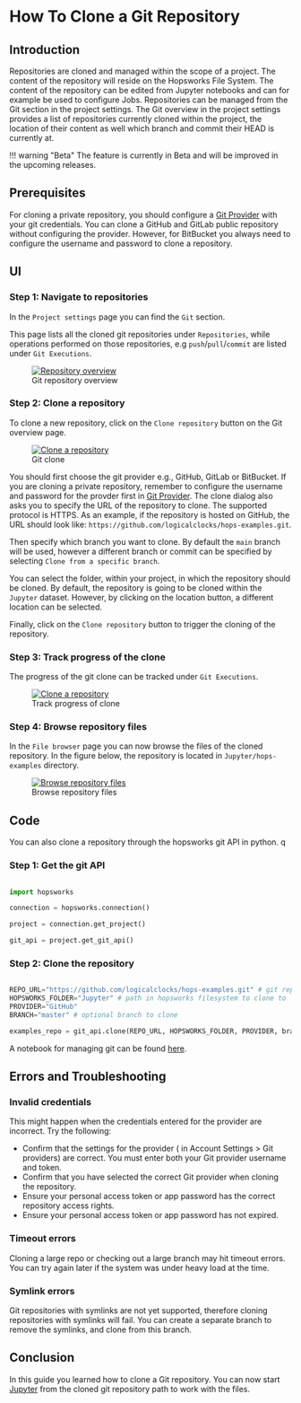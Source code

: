 # How To Clone a Git Repository

## Introduction

Repositories are cloned and managed within the scope of a project. The content of the repository will reside on the Hopsworks File System. The content of the repository can be edited from Jupyter notebooks and can for example be used to configure Jobs.
Repositories can be managed from the Git section in the project settings. The Git overview in the project settings provides a list of repositories currently cloned within the project, the location of their content as well which branch and commit their HEAD is currently at.

!!! warning "Beta"
    The feature is currently in Beta and will be improved in the upcoming releases.

## Prerequisites

For cloning a private repository, you should configure a [Git Provider](configure_git_provider.md) with your git credentials. You can clone a GitHub and GitLab public repository without configuring the provider. However, for BitBucket you always need to configure the username and password to clone a repository.

## UI

### Step 1: Navigate to repositories

In the `Project settings` page you can find the `Git` section.

This page lists all the cloned git repositories under `Repositories`, while operations performed on those repositories, e.g `push`/`pull`/`commit` are listed under `Git Executions`.

<p align="center">
  <figure>
    <a  href="../../../../assets/images/guides/git/repository_overview.png">
      <img src="../../../../assets/images/guides/git/repository_overview.png" alt="Repository overview">
    </a>
    <figcaption>Git repository overview</figcaption>
  </figure>
</p>

### Step 2: Clone a repository

To clone a new repository, click on the `Clone repository` button on the Git overview page.

<p align="center">
  <figure>
    <a  href="../../../../assets/images/guides/git/clone_repo_dialog.png">
      <img src="../../../../assets/images/guides/git/clone_repo_dialog.png" alt="Clone a repository">
    </a>
    <figcaption>Git clone</figcaption>
  </figure>
</p>

You should first choose the git provider e.g., GitHub, GitLab or BitBucket. If you are cloning a private repository, remember to configure the username and password for the provder first in [Git Provider](configure_git_provider.md). The clone dialog also asks you to specify the URL of the repository to clone. The supported protocol is HTTPS. As an example, if the repository is hosted on GitHub, the URL should look like: `https://github.com/logicalclocks/hops-examples.git`.

Then specify which branch you want to clone. By default the `main` branch will be used, however a different branch or commit can be specified by selecting `Clone from a specific branch`.

You can select the folder, within your project, in which the repository should be cloned. By default, the repository is going to be cloned within the `Jupyter` dataset. However, by clicking on the location button, a different location can be selected.

Finally, click on the `Clone repository` button to trigger the cloning of the repository.

### Step 3: Track progress of the clone

The progress of the git clone can be tracked under `Git Executions`.

<p align="center">
  <figure>
    <a  href="../../../../assets/images/guides/git/repo_cloning.png">
      <img src="../../../../assets/images/guides/git/repo_cloning.png" alt="Clone a repository">
    </a>
    <figcaption>Track progress of clone</figcaption>
  </figure>
</p>

### Step 4: Browse repository files

In the `File browser` page you can now browse the files of the cloned repository. In the figure below, the repository is located in `Jupyter/hops-examples` directory.

<p align="center">
  <figure>
    <a  href="../../../../assets/images/guides/git/browse_repo_files.png">
      <img src="../../../../assets/images/guides/git/browse_repo_files.png" alt="Browse repository files">
    </a>
    <figcaption>Browse repository files</figcaption>
  </figure>
</p>

## Code
You can also clone a repository through the hopsworks git API in python.
q
### Step 1: Get the git API

```python

import hopsworks

connection = hopsworks.connection()

project = connection.get_project()

git_api = project.get_git_api()

```

### Step 2: Clone the repository

```python

REPO_URL="https://github.com/logicalclocks/hops-examples.git" # git repository
HOPSWORKS_FOLDER="Jupyter" # path in hopsworks filesystem to clone to
PROVIDER="GitHub"
BRANCH="master" # optional branch to clone

examples_repo = git_api.clone(REPO_URL, HOPSWORKS_FOLDER, PROVIDER, branch=BRANCH)

```

A notebook for managing git can be found [here](https://github.com/logicalclocks/hops-examples/blob/master/notebooks/services/git.ipynb).

## Errors and Troubleshooting
###     Invalid credentials
This might happen when the credentials entered for the provider are incorrect. Try the following:

- Confirm that the settings for the provider ( in Account Settings > Git providers) are correct. You must enter both your Git provider username and token.
- Confirm that you have selected the correct Git provider when cloning the repository.
- Ensure your personal access token or app password has the correct repository access rights.
- Ensure your personal access token or app password has not expired.

### Timeout errors
Cloning a large repo or checking out a large branch may hit timeout errors. You can try again later if the system was under heavy load at the time.

### Symlink errors
Git repositories with symlinks are not yet supported, therefore cloning repositories with symlinks will fail. You can create a separate branch to remove the symlinks, and clone from this branch.

## Conclusion

In this guide you learned how to clone a Git repository. You can now start [Jupyter](../jupyter/python_notebook.md) from the cloned git repository path to work with the files.